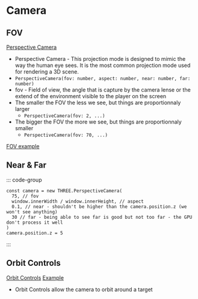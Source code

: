 # Camera

## FOV

[Perspective Camera](https://threejs.org/docs/index.html?q=pers#api/en/cameras/PerspectiveCamera)

- Perspective Camera - This projection mode is designed to mimic the way the human eye sees. It is the most common projection mode used for rendering a 3D scene.
- `PerspectiveCamera(fov: number, aspect: number, near: number, far: number)`
- fov - Field of view, the angle that is capture by the camera lense or the extend of the environment visible to the player on the screen
- The smaller the FOV the less we see, but things are proportionnaly larger
  - `PerspectiveCamera(fov: 2, ...)`
- The bigger the FOV the more we see, but things are proportionnaly smaller
  - `PerspectiveCamera(fov: 70, ...)`

[FOV example](https://observablehq.com/@grantcuster/understanding-scale-and-the-three-js-perspective-camera)

## Near & Far

::: code-group

```js:line-numbers [main.js]
const camera = new THREE.PerspectiveCamera(
  75, // fov
  window.innerWidth / window.innerHeight, // aspect
  0.1, // near - shouldn't be higher than the camera.position.z (we won't see anything)
  30 // far - being able to see far is good but not too far - the GPU don't process it well
)
camera.position.z = 5
```

:::

## Orbit Controls

[Orbit Controls](https://threejs.org/docs/index.html?q=orbi#examples/en/controls/OrbitControls)
[Example](https://threejs.org/examples/#misc_controls_orbit)

- Orbit Controls allow the camera to orbit around a target
